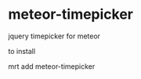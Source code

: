 meteor-timepicker
=================

jquery timepicker for meteor

to install 

mrt add meteor-timepicker
